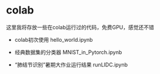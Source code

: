 # colab
这里我将存放一些在colab运行过的代码，免费GPU，感觉还不错

- colab初次使用 hello_world.ipynb

- 经典数据集的分类器 MNIST_in_Pytorch.ipynb

- “肺结节识别”暑期大作业运行结果 runLIDC.ipynb

